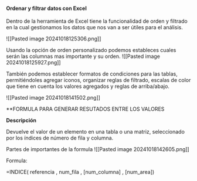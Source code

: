 
#### Ordenar y filtrar datos con Excel

Dentro de la herramienta de Excel tiene la funcionalidad de orden y filtrado en la cual gestionamos los datos que nos van a ser útiles para el análisis. 

![[Pasted image 20241018125306.png]]

Usando la opción de orden personalizado podemos estableces cuales serán las columnas mas importante y su orden.
![[Pasted image 20241018125927.png]]

También podemos establecer formatos de condiciones para las tablas, permitiéndoles agregar iconos, organizar reglas de filtrado, escalas de color que tiene en cuenta los valores agregados y reglas de arriba/abajo.

![[Pasted image 20241018141502.png]]


**FORMULA PARA GENERAR RESUTADOS ENTRE LOS VALORES

**Descripción**

Devuelve el valor de un elemento en una tabla o una matriz, seleccionado por los índices de número de fila y columna.

Partes de importantes de la formula
![[Pasted image 20241018142605.png]]

Formula:

=INDICE( referencia , num_fila , [num_columna] , [num_area])







